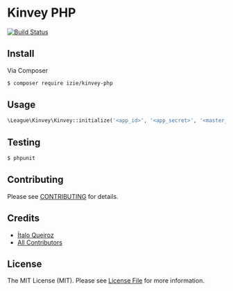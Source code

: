 # Kinvey PHP

[![Build Status](https://travis-ci.org/italoqueiroz/kinvey-php.svg)](https://travis-ci.org/italoqueiroz/kinvey-php)

## Install

Via Composer

``` bash
$ composer require izie/kinvey-php
```

## Usage

``` php
\League\Kinvey\Kinvey::initialize('<app_id>', '<app_secret>', '<master_secret>');
```

## Testing

``` bash
$ phpunit
```

## Contributing

Please see [CONTRIBUTING](https://github.com/thephpleague/:package_name/blob/master/CONTRIBUTING.md) for details.

## Credits

- [Ítalo Queiroz](https://github.com/italoqueiroz)
- [All Contributors](https://github.com/italoqueiroz/kinvey-php/graphs/contributors)

## License

The MIT License (MIT). Please see [License File](LICENSE.md) for more information.
